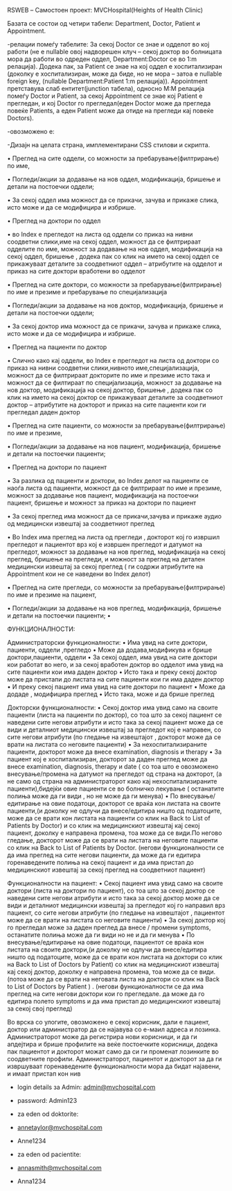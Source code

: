 RSWEB – Самостоен проект: MVCHospital(Heights of Health Clinic)

Базата се состои од четири табели: Department, Doctor, Patient и Аppointment. 

-релации помеѓу табелите:
За секој Doctor се знае и одделот во кој работи (не е nullable овој надворешен клуч – секој доктор во болницата мора да работи во одреден оддел, Department:Doctor се во 1:m релација). Додека пак, за Patient се знае на кој оддел е хоспитализиран (доколку е хоспитализиран, може да биде, но не мора – затоа е nullable foreign key, (nullable Department:Patient 1:m релација)). Appointment претставува слаб ентитет(junction табела), односно М:М релација помеѓу Doctor и Patient, за секој Appointment се знае кој Patient е прегледан, и кој Doctor го прегледал(еден Doctor може да прегледа повеќе Patients, a еден Patient може да отиде на прегледи кај повеќе Doctors). 

-овозможено е:

-Дизајн на целата страна, имплементирани CSS стилови и скрипта. 

•	Преглед на сите оддели, со можности за пребарување(филтрирање) по име,

•	Погледи/акции за додавање на нов оддел, модификација, бришење и детали на постоечки оддели;

•	За секој оддел има можност да се прикачи, зачува и прикаже слика, исто може и да се модифицира и избрише.

•	Преглед на доктори по оддел 

•	во Index е прегледот на листа од оддели со приказ на нивни соодветни слики,име на секој оддел, можност да се филтрираат одделите по име, можност за додавање на нов оддел, модификација на секој оддел, бришење , додека пак со клик на името на секој оддел се прикажуваат деталите за соодветниот оддел – атрибутите на одделот и приказ на сите доктори вработени во одделот

•	Преглед на сите доктори, со можности за пребарување(филтрирање) по име и презиме и пребарување по специјализација

•	Погледи/акции за додавање на нов доктор, модификација, бришење и детали на постоечки оддели;

•	За секој доктор има можност да се прикачи, зачува и прикаже слика, исто може и да се модифицира и избрише.

•	Преглед на пациенти по доктор 

•	Слично како кај оддели, во Index е прегледот на листа од доктори со приказ на нивни соодветни слики,нивното име,специјализација, можност да се филтрираат докторите по име и презиме исто така и можност да се филтираат по специјализација, можност за додавање на нов доктор, модификација на секој доктор, бришење , додека пак со клик на името на секој доктор се прикажуваат деталите за соодветниот доктор – атрибутите на докторот и приказ на сите пациенти кои ги прегледал даден доктор 





•	Преглед на сите пациенти, со можности за пребарување(филтрирање) по име и презиме,

•	Погледи/акции за додавање на нов пациент, модификација, бришење и детали на постоечки пациенти;

•	Преглед на доктори по пациент 

•	За разлика од пациенти и доктори, во Index делот на пациенти се наоѓа листа од пациенти, можност да се филтрираат по име и презиме, можност за додавање нов пациент, модификација на постоечки пациент, бришење и можност за приказ на доктори по пациент

•	За секој преглед има можност да се прикачи,зачува и прикаже аудио од медицински извештај  за соодветниот преглед

•	Во Index има преглед на листа од прегледи , докторот кој го извршил прегледот и пациентот врз кој е извршен прегледот и датумот на прегледот, можност за додавање на нов преглед, модификација на секој преглед, бришење на прегледи, и можност за преглед на детален медицински извештај за секој преглед ( ги содржи атрибутите на Appointment кои не се наведени во Index делот)




•	Преглед на сите прегледи, со можности за пребарување(филтрирање) по име и презиме на пациент,

•	Погледи/акции за додавање на нов преглед, модификација, бришење и детали на постоечки пациенти;
•	


ФУНКЦИОНАЛНОСТИ:



Администраторски функционалности:
•	Има увид на сите доктори, пациенти, оддели ,прегледо
•	Може да додава,модификува и брише доктори,пациенти, оддели 
•	За секој оддел, има увид на сите доктори кои работат во него, и за секој вработен доктор во одделот има увид на сите пациенти кои има даден доктор
•	Исто така и преку секој доктор може да пристапи до листата  на сите пациенти кои ги има даден доктор 
•	И преку секој пациент има увид на сите доктори по пациент
•	Може да додаде , модифицира преглед
•	Исто така, може и да брише преглед


Докторски функционалности:
•	Секој доктор има увид само на своите пациенти (листа на пациенти по доктор), со тоа што за секој пациент се наведени сите негови атрибути и исто така за секој пациент може да се види и деталниот медицински извештај за прегледот кој е направен, со сите негови атрибути (по гледање на извештајот , докторот може да се врати на листата со неговите пациенти)
•	За нехоспитализираните пациенти, докторот може да внесе examination, diagnosis и therapy
•	За пациент кој е хоспитализиран, докторот за даден преглед може да внесе examination, diagnosis, therapy и date ( со тоа што е овозможено внесување/промена на датумот на прегледот од страна на докторот, (а не само од страна на администраторот како кај нехоспитализираните пациенти),бидејќи овие пациенти се во болничко лекување ( останатите полиња може да ги види , но не може да ги менува)
•	По внесување/едитирање на овие податоци, докторот се враќа кон листата на своите пациенти,(и доколку не одлучи да внесе/едитира ништо од податоците, може да се врати кон листата на пациенти со клик на Back to List of Patients by Doctor) и со клик на медицинскиот извештај кај секој пациент, доколку е направена промена, тоа може да се види.По негово гледање, докторот може да се врати на листата на неговите пациенти со клик на Back to List of Patients by Doctor.
(негови функционалности се да има преглед на сите негови пациенти, да може да ги едитира горенаведените полиња на секој пациент и да има пристап до медицинскиот извештај за секој преглед на соодветниот пациент)




Функционалности на пациент:
•	Секој пациент има увид само на своите доктори (листа на доктори по пациент), со тоа што за секој доктор се наведени сите негови атрибути и исто така за секој доктор може да се види и деталниот медицински извештај за прегледот кој го направил врз пациент, со сите негови атрибути (по гледање на извештајот , пациентот може да се врати на листата со неговите пациенти)
•	За секој доктор кој го прегледал може за даден преглед да внесе / промени symptoms, останатите полиња може да ги види но не и да ги менува
•	По внесување/едитирање на овие податоци, пациентот се враќа кон листата на своите доктори,(и доколку не одлучи да внесе/едитира ништо од податоците, може да се врати кон листата на доктори со клик на Back to List of Doctors by Patient) со клик на медицинскиот извештај кај секој доктор, доколку е направена промена, тоа може да се види.(потоа може да се врати на неговата листа на доктори со клик на Back to List of Doctors by Patient ) .
(негови функционалности се да има преглед на сите негови доктори кои го прегледале. да може да го едитира полето symptoms и да има пристап до медицинскиот извештај за секој свој преглед) 





Во врска со улогите, овозможено е секој корисник, дали е пациент, доктор или администратор да се најавува со е-маил адреса и лозинка. Администраторот може да регистрира нови корисници, и да ги апдејтира и брише профилите на веќе постоечките корисници, додека пак пациентот и докторот можат само да си ги променат лозинките во соодветните профили. Администраторот, пациентот и докторот за да ги извршуваат горенаведените функционалности  мора да бидат најавени, и имаат пристап кон нив


* login details за Admin:
admin@mvchospital.com
* password:
Admin123

* za eden od doktorite:
* annetaylor@mvchospital.com
* Anne1234

* za eden od pacientite:
* annasmith@mvchospital.com
* Anna1234
